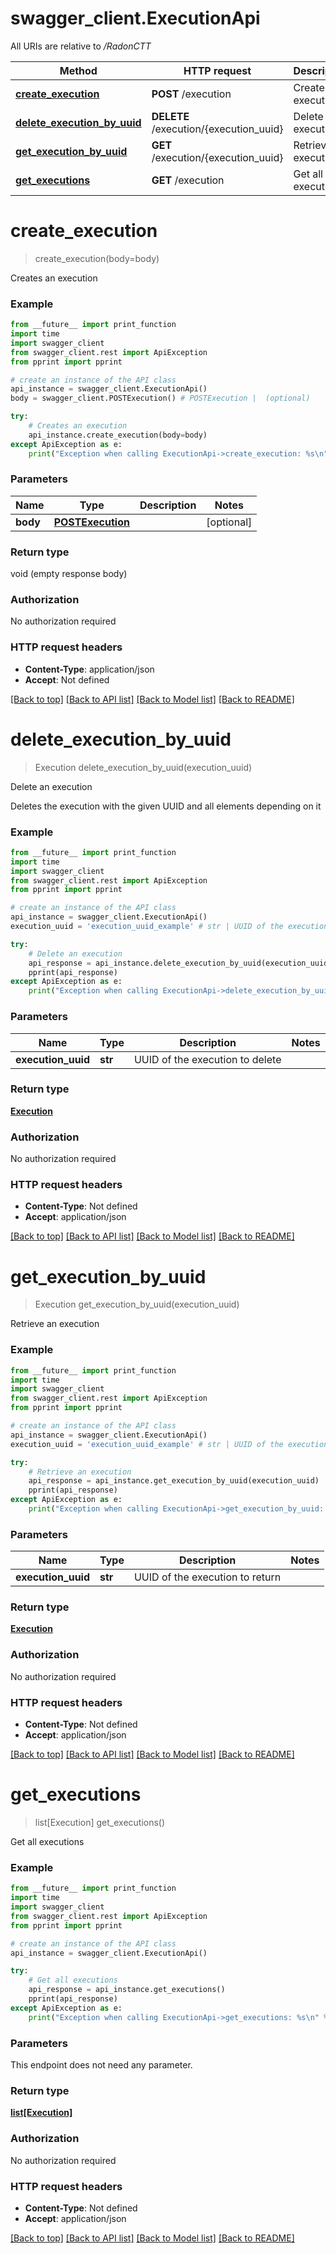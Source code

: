 # swagger_client.ExecutionApi

All URIs are relative to */RadonCTT*

Method | HTTP request | Description
------------- | ------------- | -------------
[**create_execution**](ExecutionApi.md#create_execution) | **POST** /execution | Creates an execution
[**delete_execution_by_uuid**](ExecutionApi.md#delete_execution_by_uuid) | **DELETE** /execution/{execution_uuid} | Delete an execution
[**get_execution_by_uuid**](ExecutionApi.md#get_execution_by_uuid) | **GET** /execution/{execution_uuid} | Retrieve an execution
[**get_executions**](ExecutionApi.md#get_executions) | **GET** /execution | Get all executions

# **create_execution**
> create_execution(body=body)

Creates an execution

### Example
```python
from __future__ import print_function
import time
import swagger_client
from swagger_client.rest import ApiException
from pprint import pprint

# create an instance of the API class
api_instance = swagger_client.ExecutionApi()
body = swagger_client.POSTExecution() # POSTExecution |  (optional)

try:
    # Creates an execution
    api_instance.create_execution(body=body)
except ApiException as e:
    print("Exception when calling ExecutionApi->create_execution: %s\n" % e)
```

### Parameters

Name | Type | Description  | Notes
------------- | ------------- | ------------- | -------------
 **body** | [**POSTExecution**](POSTExecution.md)|  | [optional] 

### Return type

void (empty response body)

### Authorization

No authorization required

### HTTP request headers

 - **Content-Type**: application/json
 - **Accept**: Not defined

[[Back to top]](#) [[Back to API list]](../README.md#documentation-for-api-endpoints) [[Back to Model list]](../README.md#documentation-for-models) [[Back to README]](../README.md)

# **delete_execution_by_uuid**
> Execution delete_execution_by_uuid(execution_uuid)

Delete an execution

Deletes the execution with the given UUID and all elements depending on it

### Example
```python
from __future__ import print_function
import time
import swagger_client
from swagger_client.rest import ApiException
from pprint import pprint

# create an instance of the API class
api_instance = swagger_client.ExecutionApi()
execution_uuid = 'execution_uuid_example' # str | UUID of the execution to delete

try:
    # Delete an execution
    api_response = api_instance.delete_execution_by_uuid(execution_uuid)
    pprint(api_response)
except ApiException as e:
    print("Exception when calling ExecutionApi->delete_execution_by_uuid: %s\n" % e)
```

### Parameters

Name | Type | Description  | Notes
------------- | ------------- | ------------- | -------------
 **execution_uuid** | **str**| UUID of the execution to delete | 

### Return type

[**Execution**](Execution.md)

### Authorization

No authorization required

### HTTP request headers

 - **Content-Type**: Not defined
 - **Accept**: application/json

[[Back to top]](#) [[Back to API list]](../README.md#documentation-for-api-endpoints) [[Back to Model list]](../README.md#documentation-for-models) [[Back to README]](../README.md)

# **get_execution_by_uuid**
> Execution get_execution_by_uuid(execution_uuid)

Retrieve an execution

### Example
```python
from __future__ import print_function
import time
import swagger_client
from swagger_client.rest import ApiException
from pprint import pprint

# create an instance of the API class
api_instance = swagger_client.ExecutionApi()
execution_uuid = 'execution_uuid_example' # str | UUID of the execution to return

try:
    # Retrieve an execution
    api_response = api_instance.get_execution_by_uuid(execution_uuid)
    pprint(api_response)
except ApiException as e:
    print("Exception when calling ExecutionApi->get_execution_by_uuid: %s\n" % e)
```

### Parameters

Name | Type | Description  | Notes
------------- | ------------- | ------------- | -------------
 **execution_uuid** | **str**| UUID of the execution to return | 

### Return type

[**Execution**](Execution.md)

### Authorization

No authorization required

### HTTP request headers

 - **Content-Type**: Not defined
 - **Accept**: application/json

[[Back to top]](#) [[Back to API list]](../README.md#documentation-for-api-endpoints) [[Back to Model list]](../README.md#documentation-for-models) [[Back to README]](../README.md)

# **get_executions**
> list[Execution] get_executions()

Get all executions

### Example
```python
from __future__ import print_function
import time
import swagger_client
from swagger_client.rest import ApiException
from pprint import pprint

# create an instance of the API class
api_instance = swagger_client.ExecutionApi()

try:
    # Get all executions
    api_response = api_instance.get_executions()
    pprint(api_response)
except ApiException as e:
    print("Exception when calling ExecutionApi->get_executions: %s\n" % e)
```

### Parameters
This endpoint does not need any parameter.

### Return type

[**list[Execution]**](Execution.md)

### Authorization

No authorization required

### HTTP request headers

 - **Content-Type**: Not defined
 - **Accept**: application/json

[[Back to top]](#) [[Back to API list]](../README.md#documentation-for-api-endpoints) [[Back to Model list]](../README.md#documentation-for-models) [[Back to README]](../README.md)

